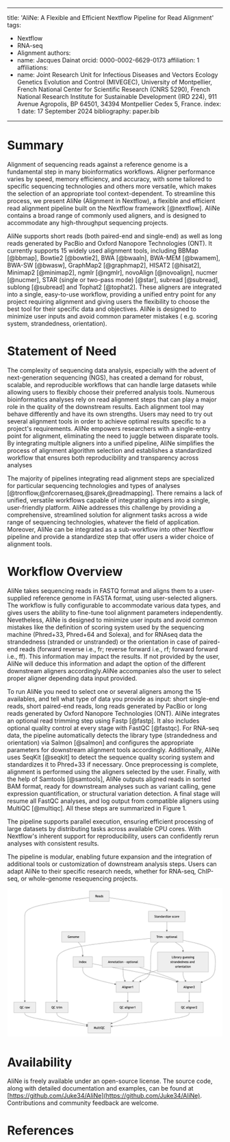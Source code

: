 
---
title: 'AliNe: A Flexible and Efficient Nextflow Pipeline for Read Alignment'
tags:
  - Nextflow
  - RNA-seq
  - Alignment
authors:
  - name: Jacques Dainat
    orcid: 0000-0002-6629-0173
    affiliation: 1
affiliations:
 - name: Joint Research Unit for Infectious Diseases and Vectors Ecology Genetics Evolution and Control (MIVEGEC), University of Montpellier, French National Center for Scientific Research (CNRS 5290), French National Research Institute for Sustainable Development (IRD 224), 911 Avenue Agropolis, BP 64501, 34394 Montpellier Cedex 5, France.
   index: 1
date: 17 September 2024
bibliography: paper.bib
---

# Summary

Alignment of sequencing reads against a reference genome is a fundamental step in many bioinformatics workflows. Aligner performance varies by speed, memory efficiency, and accuracy, with some tailored to specific sequencing technologies and others more versatile, which makes the selection of an appropriate tool context-dependent. To streamline this process, we present AliNe (Alignment in Nextflow), a flexible and efficient read alignment pipeline built on the Nextflow framework [@nextflow]. AliNe contains a broad range of commonly used aligners, and is designed to accommodate any high-throughput sequencing projects.

AliNe supports short reads (both paired-end and single-end) as well as long reads generated by PacBio and Oxford Nanopore Technologies (ONT). It currently supports 15 widely used alignment tools, including BBMap [@bbmap], Bowtie2 [@bowtie2], BWA [@bwaaln], BWA-MEM [@bwamem], BWA-SW [@bwasw], GraphMap2 [@graphmap2], HISAT2 [@hisat2], Minimap2 [@minimap2], ngmlr [@ngmlr], novoAlign [@novoalign], nucmer [@nucmer], STAR (single or two-pass mode) [@star], subread [@subread], sublong [@subread] and Tophat2 [@tophat2]. These aligners are integrated into a single, easy-to-use workflow, providing a unified entry point for any project requiring alignment and giving users the flexibility to choose the best tool for their specific data and objectives. AliNe is designed to minimize user inputs and avoid common parameter mistakes ( e.g. scoring system, strandedness, orientation).

# Statement of Need

The complexity of sequencing data analysis, especially with the advent of next-generation sequencing (NGS), has created a demand for robust, scalable, and reproducible workflows that can handle large datasets while allowing users to flexibly choose their preferred analysis tools. Numerous bioinformatics analyses rely on read alignment steps that can play a major role in the quality of the downstream results. Each alignment tool may behave differently and have its own strengths. Users may need to try out several alignment tools in order to achieve optimal results specific to a project's requirements. AliNe empowers researchers with a single-entry point for alignment, eliminating the need to juggle between disparate tools. By integrating multiple aligners into a unified pipeline, AliNe simplifies the process of alignment algorithm selection and establishes a standardized workflow that ensures both reproducibility and transparency across analyses

The majority of pipelines integrating read alignment steps are specialized for particular sequencing technologies and types of analyses [@tronflow,@nfcorernaseq,@sarek,@readmapping]. There remains a lack of unified, versatile workflows capable of integrating aligners into a single, user-friendly platform.
AliNe addresses this challenge by providing a comprehensive, streamlined solution for alignment tasks across a wide range of sequencing technologies, whatever the field of application. Moreover, AliNe can be integrated as a sub-workflow into other Nextflow pipeline and provide a standardize step that offer users a wider choice of alignment tools.

# Workflow Overview

AliNe takes sequencing reads in FASTQ format and aligns them to a user-supplied reference genome in FASTA format, using user-selected aligners.
The workflow is fully configurable to accommodate various data types, and gives users the ability to fine-tune tool alignment parameters independently. Nevetheless, AliNe is designed to minimize user inputs and avoid common mistakes like the definition of scoring system used by the sequencing machine (Phred+33, Phred+64 and Solexa), and for RNAseq data the strandedness (stranded or unstranded) or the orientation in case of paired-end reads (forward reverse i.e., fr; reverse forward i.e., rf; forward forward i.e., ff). This information may impact the results. If not provided by the user, AliNe will deduce this information and adapt the option of the different downstream aligners accordingly.AliNe accompanies also the user to select proper aligner depending data input provided.

To run AliNe you need to select one or several aligners among the 15 availables, and tell what type of data you provide as input: short single-end reads, short paired-end reads, long reads generated by PacBio or long reads generated by Oxford Nanopore Technologies (ONT).
AliNe integrates an optional read trimming step using Fastp [@fastp]. 
It also includes optional quality control at every stage with FastQC [@fastqc]. For RNA-seq data, the pipeline automatically detects the library type (strandedness and orientation) via Salmon [@salmon] and configures the appropriate parameters for downstream alignment tools accordingly.
Additionally, AliNe uses SeqKit [@seqkit] to detect the sequence quality scoring system and standardizes it to Phred+33 if necessary. Once preprocessing is complete, alignment is performed using the aligners selected by the user. Finally, with the help of Samtools [@samtools], AliNe outputs aligned reads in sorted BAM format, ready for downstream analyses such as variant calling, gene expression quantification, or structural variation detection.
A final stage will resume all FastQC analyses, and log output from compatible aligners using MultiQC [@multiqc]. 
All these steps are summarized in Figure 1.

The pipeline supports parallel execution, ensuring efficient processing of large datasets by distributing tasks across available CPU cores. With Nextflow's inherent support for reproducibility, users can confidently rerun analyses with consistent results.

The pipeline is modular, enabling future expansion and the integration of additional tools or customization of downstream analysis steps. Users can adapt AliNe to their specific research needs, whether for RNA-seq, ChIP-seq, or whole-genome resequencing projects.

![Overview of the different steps inplemented in AliNe.](aline_overview.png)

# Availability

AliNe is freely available under an open-source license. The source code, along with detailed documentation and examples, can be found at [https://github.com/Juke34/AliNe](https://github.com/Juke34/AliNe). Contributions and community feedback are welcome.

# References

